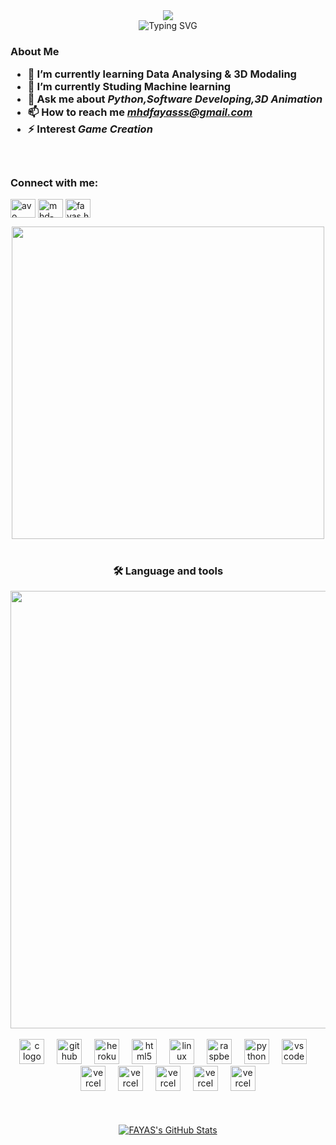 <div align="center">
 <img src="https://github.com/Anmol-Baranwal/Cool-GIFs-For-GitHub/assets/74038190/d48893bd-0757-481c-8d7e-ba3e163feae7" />

<div align="center">
    <img
        src="https://readme-typing-svg.herokuapp.com?font=GlossAndBloom&size=30&duration=4997&color=993300&background=FF673200&center=true&vCenter=true&lines=HEY+BUDDY;FAYAS+HERE!"
            alt="Typing SVG"
        /
</div>

 <h3 align="left">About Me</>
<p align="left">
 
- 🌱 I’m currently learning Data Analysing & 3D Modaling
- 🔭 I’m currently Studing Machine learning
- 💬 Ask me about ***Python,Software Developing,3D Animation***
- 📫 How to reach me ***mhdfayasss@gmail.com***
- ⚡ Interest ***Game Creation***
<br>
</p>
<h3 align="left">Connect with me:</h3>
<p align="left">
 <a href="https://wa.me/917994328116" target="blank"><img align="center" src="https://raw.githubusercontent.com/rahuldkjain/github-profile-readme-generator/master/src/images/icons/Social/whatsapp.svg" alt="avo" height="30" width="40" /></a>
<a href="https://linkedin.com/in/mhd-fayas(https://www.linkedin.com/in/mhd-fayas" target="blank"><img align="center" src="https://raw.githubusercontent.com/rahuldkjain/github-profile-readme-generator/master/src/images/icons/Social/linked-in-alt.svg" alt="mhd-fayas" height="30" width="40" /></a>
<a href="https://instagram.com/fayas.hub" target="blank"><img align="center" src="https://raw.githubusercontent.com/rahuldkjain/github-profile-readme-generator/master/src/images/icons/Social/instagram.svg" alt="fayas.hub" height="30" width="40" /></a>
</p>


<img src="https://user-images.githubusercontent.com/74038190/212750155-3ceddfbd-19d3-40a3-87af-8d329c8323c4.gif" width="500">
<br><br>


###

<h3 align="center">🛠 Language and tools</h3>
<img src="https://user-images.githubusercontent.com/74038190/212284100-561aa473-3905-4a80-b561-0d28506553ee.gif" width="700">
<br><br>
<div align="center">
  <img src="https://skillicons.dev/icons?i=c" height="40" alt="c logo" 
  <img src="https://skillicons.dev/icons?i=git" height="40" alt="git logo"  />
  <img width="12" />
  <img src="https://skillicons.dev/icons?i=github" height="40" alt="github logo"  />
  <img width="12" />
  <img src="https://cdn.jsdelivr.net/gh/devicons/devicon/icons/heroku/heroku-original.svg" height="40" alt="heroku logo"  />
  <img width="12" />
  <img src="https://skillicons.dev/icons?i=html" height="40" alt="html5 logo"  />
  <img width="12" />
  <img src="https://skillicons.dev/icons?i=linux" height="40" alt="linux logo"  />
  <img width="12" />
  <img src="https://skillicons.dev/icons?i=raspberrypi" height="40" alt="raspberrypi logo"  />
  <img width="12" />
  <img src="https://skillicons.dev/icons?i=py" height="40" alt="python logo"  />
  <img width="12" />
  <img src="https://skillicons.dev/icons?i=vscode" height="40" alt="vscode logo"  />
  <img width="12" />
  <img src="https://skillicons.dev/icons?i=windows" height="40" alt="vercel logo"  />
    <img width="12" />
  <img src="https://skillicons.dev/icons?i=photoshop" height="40" alt="vercel logo"  />
    <img width="12" />
  <img src="https://skillicons.dev/icons?i=googlecloud" height="40" alt="vercel logo"  />
    <img width="12" />
<img src="https://skillicons.dev/icons?i=androidstudio" height="40" alt="vercel logo"  />
    <img width="12" />
<img src="https://skillicons.dev/icons?i=ubuntu" height="40" alt="vercel logo"  />


####


<br>


<p align="center">
  <a href="https://github.com/FAYAS"> <img  alt="FAYAS's GitHub Stats" src="https://awesome-github-stats.azurewebsites.net/user-stats/FAYASHERE?cardType=github&theme=github-dark&preferLogin=true" />  </a>
